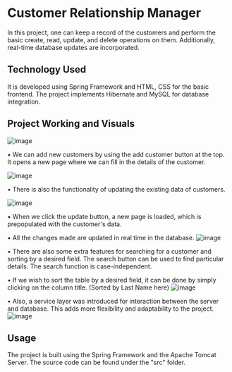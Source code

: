 # Customer Relationship Manager

In this project, one can keep a record of the customers and perform the basic create, read, update, and delete operations on them.
Additionally, real-time database updates are incorporated.

## Technology Used

It is developed using Spring Framework and HTML, CSS for the basic frontend. 
The project implements Hibernate and MySQL for database integration.

## Project Working and Visuals

![image](https://github.com/manu-822/Customer-Relationship-Manager/assets/121424858/71ebfe85-5022-4626-863c-bb5d7503a332)

• We can add new customers by using the add customer button at the top. It opens a new page where we can fill in the details of the customer.

![image](https://github.com/manu-822/Customer-Relationship-Manager/assets/121424858/456311af-3a73-417c-916b-ba44300ec63b)


• There is also the functionality of updating the existing data of customers.

![image](https://github.com/manu-822/Customer-Relationship-Manager/assets/121424858/5876d0fc-2e5f-4746-bd7b-f846b9bff47a)


• When we click the update button, a new page is loaded, which is prepopulated with the customer's data.

• All the changes made are updated in real time in the database.
![image](https://github.com/manu-822/Customer-Relationship-Manager/assets/121424858/a629782b-fc5f-4222-9c8d-34c5858b3c08)


• There are also some extra features for searching for a customer and sorting by a desired field. The search button can be used to find particular details. 
  The search function is case-independent.

• If we wish to sort the table by a desired field, it can be done by simply clicking on the column title. (Sorted by Last Name here)
![image](https://github.com/manu-822/Customer-Relationship-Manager/assets/121424858/ce08bdd3-a912-4d05-9c8c-fb9427368d52)


• Also, a service layer was introduced for interaction between the server and database. This adds more flexibility and adaptability to the project.
![image](https://github.com/manu-822/Customer-Relationship-Manager/assets/121424858/0b0ba800-7c05-417f-ad45-181208dd7207)



## Usage

The project is built using the Spring Framework and the Apache Tomcat Server. The source code can be found under the "src" folder.
